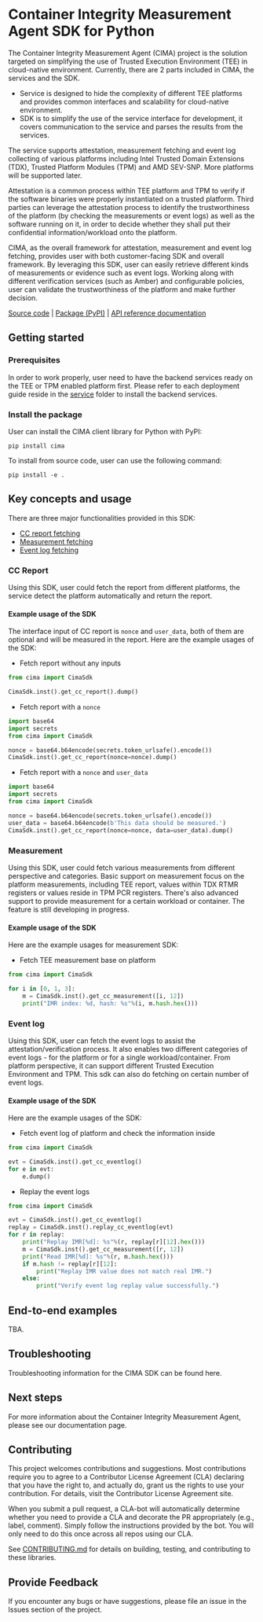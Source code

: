 # Container Integrity Measurement Agent SDK for Python

The Container Integrity Measurement Agent (CIMA) project is the solution targeted on simplifying the use of Trusted Execution Environment (TEE) in cloud-native environment. Currently, there are 2 parts included in CIMA, the services and the SDK.

- Service is designed to hide the complexity of different TEE platforms and provides common interfaces and scalability for cloud-native environment.
- SDK is to simplify the use of the service interface for development, it covers communication to the service and parses the results from the services.

The service supports attestation, measurement fetching and event log collecting of various platforms including Intel Trusted Domain Extensions (TDX), Trusted Platform Modules (TPM) and AMD SEV-SNP. More platforms will be supported later.

Attestation is a common process within TEE platform and TPM to verify if the software binaries were properly instantiated on a trusted platform. Third parties can leverage the attestation process to identify the trustworthiness of the platform (by checking the measurements or event logs) as well as the software running on it, in order to decide whether they shall put their confidential information/workload onto the platform.

CIMA, as the overall framework for attestation, measurement and event log fetching, provides user with both customer-facing SDK and overall framework. By leveraging this SDK, user can easily retrieve different kinds of measurements or evidence such as event logs. Working along with different verification services (such as Amber) and configurable policies, user can validate the trustworthiness of the  platform and make further decision.

[Source code][source_code]
| [Package (PyPI)][cima_pypi]
| [API reference documentation][api_doc]

## Getting started

### Prerequisites
In order to work properly, user need to have the backend services ready on the TEE or TPM enabled platform first. Please refer to each deployment guide reside in the [service](../../service/) folder to install the backend services.

### Install the package
User can install the CIMA client library for Python with PyPI:

```
pip install cima
```

To install from source code, user can use the following command:

```
pip install -e .
```

## Key concepts and usage
There are three major functionalities provided in this SDK:

* [CC report fetching](#cc-report)
* [Measurement fetching](#measurement)
* [Event log fetching](#event-log)

### CC Report

Using this SDK, user could fetch the report from different platforms, the service detect the platform automatically and return the report.

#### Example usage of the SDK

The interface input of CC report is `nonce` and `user_data`, both of them are optional and will be measured in the report.
Here are the example usages of the SDK:

* Fetch report without any inputs
```python
from cima import CimaSdk

CimaSdk.inst().get_cc_report().dump()

```

* Fetch report with a `nonce`
```python
import base64
import secrets
from cima import CimaSdk

nonce = base64.b64encode(secrets.token_urlsafe().encode())
CimaSdk.inst().get_cc_report(nonce=nonce).dump()

```

* Fetch report with a `nonce` and `user_data`
```python
import base64
import secrets
from cima import CimaSdk

nonce = base64.b64encode(secrets.token_urlsafe().encode())
user_data = base64.b64encode(b'This data should be measured.')
CimaSdk.inst().get_cc_report(nonce=nonce, data=user_data).dump()

```

### Measurement

Using this SDK, user could fetch various measurements from different perspective and categories.
Basic support on measurement focus on the platform measurements, including TEE report, values within TDX RTMR registers or values reside in TPM PCR registers.
There's also advanced support to provide measurement for a certain workload or container. The feature is still developing in progress.

#### Example usage of the SDK

Here are the example usages for measurement SDK:

* Fetch TEE measurement base on platform
```python
from cima import CimaSdk

for i in [0, 1, 3]:
    m = CimaSdk.inst().get_cc_measurement([i, 12])
    print("IMR index: %d, hash: %s"%(i, m.hash.hex()))

```

### Event log

Using this SDK, user can fetch the event logs to assist the attestation/verification process. It also enables two different categories of event logs - for the platform or for a single workload/container.
From platform perspective, it can support different Trusted Execution Environment and TPM. This sdk can also do fetching on certain number of event logs.

#### Example usage of the SDK

Here are the example usages of the SDK:

* Fetch event log of platform and check the information inside
```python
from cima import CimaSdk

evt = CimaSdk.inst().get_cc_eventlog()
for e in evt:
    e.dump()

```

* Replay the event logs
```python
from cima import CimaSdk

evt = CimaSdk.inst().get_cc_eventlog()
replay = CimaSdk.inst().replay_cc_eventlog(evt)
for r in replay:
    print("Replay IMR[%d]: %s"%(r, replay[r][12].hex()))
    m = CimaSdk.inst().get_cc_measurement([r, 12])
    print("Read IMR[%d]: %s"%(r, m.hash.hex()))
    if m.hash != replay[r][12]:
        print("Replay IMR value does not match real IMR.")
    else:
        print("Verify event log replay value successfully.")
```

## End-to-end examples

TBA.

## Troubleshooting

Troubleshooting information for the CIMA SDK can be found here.

## Next steps
For more information about the Container Integrity Measurement Agent, please see our documentation page.

## Contributing
This project welcomes contributions and suggestions. Most contributions require you to agree to a Contributor License Agreement (CLA) declaring that you have the right to, and actually do, grant us the rights to use your contribution. For details, visit the Contributor License Agreement site.

When you submit a pull request, a CLA-bot will automatically determine whether you need to provide a CLA and decorate the PR appropriately (e.g., label, comment). Simply follow the instructions provided by the bot. You will only need to do this once across all repos using our CLA.

See [CONTRIBUTING.md](../../CONTRIBUTING.md) for details on building, testing, and contributing to these libraries.

## Provide Feedback
If you encounter any bugs or have suggestions, please file an issue in the Issues section of the project.

<!-- LINKS -->
[source_code]: https://github.com/cc-api/container-integrity-measurement-agent/tree/main/sdk/python3
[cima_pypi]: https://pypi.org/project/cima/
[api_doc]: https://github.com/cc-api/evidence-api?tab=readme-ov-file#3-apis
